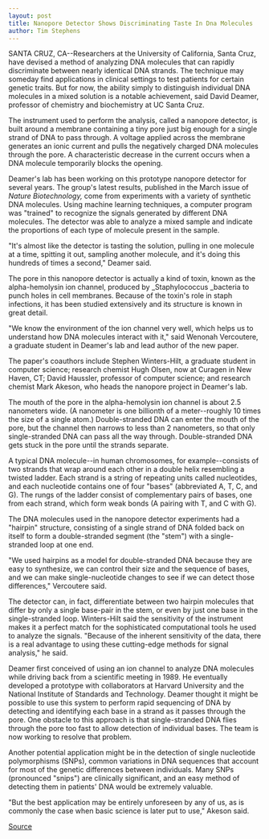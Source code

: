 ```yaml
---
layout: post
title: Nanopore Detector Shows Discriminating Taste In Dna Molecules
author: Tim Stephens
---
```


SANTA CRUZ, CA--Researchers at the University of California, Santa Cruz, have devised a method of analyzing DNA molecules that can rapidly discriminate between nearly identical DNA strands. The technique may someday find applications in clinical settings to test patients for certain genetic traits. But for now, the ability simply to distinguish individual DNA molecules in a mixed solution is a notable achievement, said David Deamer, professor of chemistry and biochemistry at UC Santa Cruz.

The instrument used to perform the analysis, called a nanopore detector, is built around a membrane containing a tiny pore just big enough for a single strand of DNA to pass through. A voltage applied across the membrane generates an ionic current and pulls the negatively charged DNA molecules through the pore. A characteristic decrease in the current occurs when a DNA molecule temporarily blocks the opening.

Deamer's lab has been working on this prototype nanopore detector for several years. The group's latest results, published in the March issue of _Nature Biotechnology,_ come from experiments with a variety of synthetic DNA molecules. Using machine learning techniques, a computer program was "trained" to recognize the signals generated by different DNA molecules. The detector was able to analyze a mixed sample and indicate the proportions of each type of molecule present in the sample.

"It's almost like the detector is tasting the solution, pulling in one molecule at a time, spitting it out, sampling another molecule, and it's doing this hundreds of times a second," Deamer said.

The pore in this nanopore detector is actually a kind of toxin, known as the alpha-hemolysin ion channel, produced by _Staphylococcus _bacteria to punch holes in cell membranes. Because of the toxin's role in staph infections, it has been studied extensively and its structure is known in great detail.

"We know the environment of the ion channel very well, which helps us to understand how DNA molecules interact with it," said Wenonah Vercoutere, a graduate student in Deamer's lab and lead author of the new paper.

The paper's coauthors include Stephen Winters-Hilt, a graduate student in computer science; research chemist Hugh Olsen, now at Curagen in New Haven, CT; David Haussler, professor of computer science; and research chemist Mark Akeson, who heads the nanopore project in Deamer's lab.

The mouth of the pore in the alpha-hemolysin ion channel is about 2.5 nanometers wide. (A nanometer is one billionth of a meter--roughly 10 times the size of a single atom.) Double-stranded DNA can enter the mouth of the pore, but the channel then narrows to less than 2 nanometers, so that only single-stranded DNA can pass all the way through. Double-stranded DNA gets stuck in the pore until the strands separate.

A typical DNA molecule--in human chromosomes, for example--consists of two strands that wrap around each other in a double helix resembling a twisted ladder. Each strand is a string of repeating units called nucleotides, and each nucleotide contains one of four "bases" (abbreviated A, T, C, and G). The rungs of the ladder consist of complementary pairs of bases, one from each strand, which form weak bonds (A pairing with T, and C with G).

The DNA molecules used in the nanopore detector experiments had a "hairpin" structure, consisting of a single strand of DNA folded back on itself to form a double-stranded segment (the "stem") with a single-stranded loop at one end.

"We used hairpins as a model for double-stranded DNA because they are easy to synthesize, we can control their size and the sequence of bases, and we can make single-nucleotide changes to see if we can detect those differences," Vercoutere said.

The detector can, in fact, differentiate between two hairpin molecules that differ by only a single base-pair in the stem, or even by just one base in the single-stranded loop. Winters-Hilt said the sensitivity of the instrument makes it a perfect match for the sophisticated computational tools he used to analyze the signals. "Because of the inherent sensitivity of the data, there is a real advantage to using these cutting-edge methods for signal analysis," he said.

Deamer first conceived of using an ion channel to analyze DNA molecules while driving back from a scientific meeting in 1989. He eventually developed a prototype with collaborators at Harvard University and the National Institute of Standards and Technology. Deamer thought it might be possible to use this system to perform rapid sequencing of DNA by detecting and identifying each base in a strand as it passes through the pore. One obstacle to this approach is that single-stranded DNA flies through the pore too fast to allow detection of individual bases. The team is now working to resolve that problem.

Another potential application might be in the detection of single nucleotide polymorphisms (SNPs), common variations in DNA sequences that account for most of the genetic differences between individuals. Many SNPs (pronounced "snips") are clinically significant, and an easy method of detecting them in patients' DNA would be extremely valuable.

"But the best application may be entirely unforeseen by any of us, as is commonly the case when basic science is later put to use," Akeson said.

[Source](http://www1.ucsc.edu/news_events/press_releases/archive/00-01/03-01/dna.html "Permalink to UCSC Press Release: Discriminating taste in DNA")
